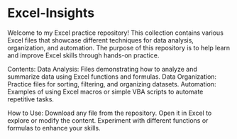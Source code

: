 # Excel-Insights
Welcome to my Excel practice repository! This collection contains various Excel files that showcase different techniques for data analysis, organization, and automation. The purpose of this repository is to help learn and improve Excel skills through hands-on practice.

Contents:
Data Analysis: Files demonstrating how to analyze and summarize data using Excel functions and formulas.
Data Organization: Practice files for sorting, filtering, and organizing datasets.
Automation: Examples of using Excel macros or simple VBA scripts to automate repetitive tasks.

How to Use:
Download any file from the repository.
Open it in Excel to explore or modify the content.
Experiment with different functions or formulas to enhance your skills.
